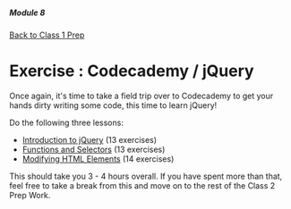 ##### Module 8
[Back to Class 1 Prep](../../class1-prep)

# Exercise : Codecademy / jQuery

Once again, it's time to take a field trip over to Codecademy to get your hands dirty writing some code, this time to learn jQuery!

Do the following three lessons:
* <a href="https://www.codecademy.com/en/courses/web-beginner-en-bay3D/resume?curriculum_id=50a3fad8c7a770b5fd0007a1">Introduction to jQuery</a> (13 exercises)
* <a href="https://www.codecademy.com/en/courses/web-beginner-en-GfjC6/resume?curriculum_id=50a3fad8c7a770b5fd0007a1">Functions and Selectors</a> (13 exercises)
* <a href="https://www.codecademy.com/en/courses/web-beginner-en-v6phg/resume?curriculum_id=50a3fad8c7a770b5fd0007a1">Modifying HTML Elements</a> (14 exercises)

This should take you 3 - 4 hours overall. If you have spent more than that, feel free to take a break from this and move on to the rest of the Class 2 Prep Work.




